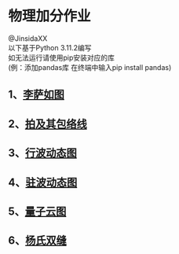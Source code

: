 # 物理加分作业

@JinsidaXX  
以下基于Python 3.11.2编写  
如无法运行请使用pip安装对应的库  
(例：添加pandas库 在终端中输入pip install pandas)  
## 1、[李萨如图](https://github.com/JinsidaFF/Physics/blob/main/%E6%9D%8E%E8%90%A8%E5%A6%82%E5%9B%BE.py)
## 2、[拍及其包络线](https://github.com/JinsidaFF/Physics/blob/main/%E6%8B%8D%E5%8F%8A%E5%8C%85%E7%BB%9C%E7%BA%BF.py)
## 3、[行波动态图](https://github.com/JinsidaFF/Physics/blob/main/%E8%A1%8C%E6%B3%A2.py)
## 4、[驻波动态图](https://github.com/JinsidaFF/Physics/blob/main/%E9%A9%BB%E6%B3%A2.py)
## 5、[量子云图](https://github.com/JinsidaFF/Physics/blob/main/%E9%87%8F%E5%AD%90%E4%BA%91.py)
## 6、[杨氏双缝](https://github.com/JinsidaFF/Physics/blob/main/%E6%9D%A8%E6%B0%8F%E5%8F%8C%E7%BC%9D.py)
